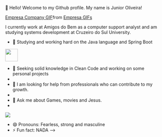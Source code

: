 👋 Hello! Welcome to my Github profile.
My name is Junior Oliveira!

<div class="tenor-gif-embed" data-postid="14242882" data-share-method="host" data-aspect-ratio="1" data-width="100%"><a href="https://tenor.com/view/empresa-company-companies-fullstack-dev-gif-14242882">Empresa Company GIF</a>from <a href="https://tenor.com/search/empresa-gifs">Empresa GIFs</a></div> <script type="text/javascript" async src="https://tenor.com/embed.js"></script>


          
 I currently work at Amigos do Bem as a computer support analyst and am studying systems development at Cruzeiro do Sul University.
 
- 🌱 Studying and working hard on the Java language and Spring Boot
 <img src="https://cdn.jsdelivr.net/gh/devicons/devicon@latest/icons/java/java-original-wordmark.svg" width="40" height="40"/>
 
- 👯 Seeking solid knowledge in Clean Code and working on some personal projects
- 
- 🤔 I am looking for help from professionals who can contribute to my growth.
- 
- 💬 Ask me about Games, movies and Jesus.
- 
<div>
<a href="https://www.linkedin.com/in/junior-oliveira-91095a297" target="_blank"><img loading="lazy" src="https://img.shields.io/badge/-LinkedIn-%230077B5?style=for-the-badge&logo=linkedin&logoColor=white" target="_blank"></a>   
</div>

- 😄 Pronouns: Fearless, strong and masculine
- ⚡ Fun fact: NADA
-->
